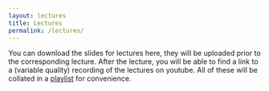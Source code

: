 ```yaml
---
layout: lectures
title: Lectures
permalink: /lectures/
---
```

You can download the slides for lectures here, they will be uploaded prior to the corresponding lecture.
After the lecture, you will be able to find a link to a (variable quality) recording of the lectures on youtube. 
All of these will be collated in a [playlist](https://www.youtube.com/playlist?list=PLTVmfxNmqYpo4F3GfqEsIP9QB4uQLv2eA) for convenience.
